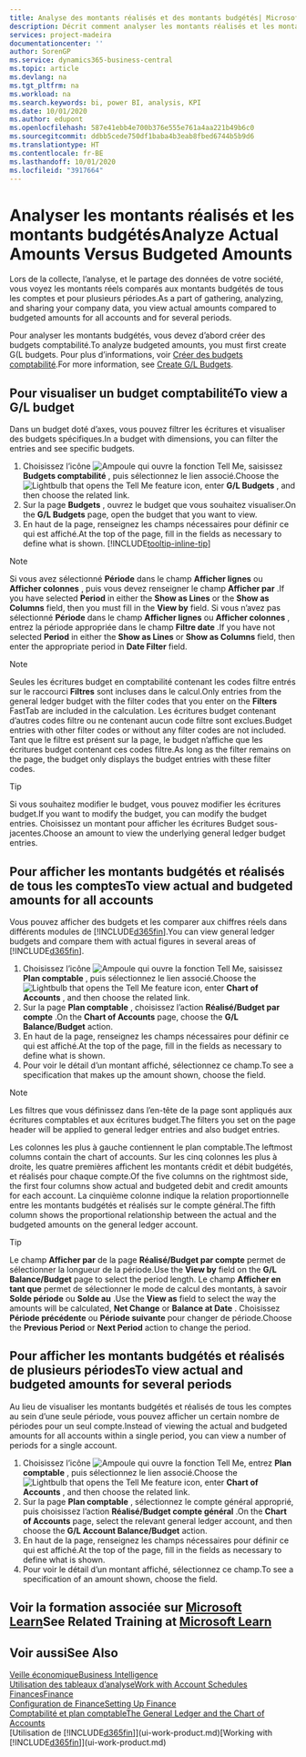 ```yaml
---
title: Analyse des montants réalisés et des montants budgétés| Microsoft Docs
description: Décrit comment analyser les montants réalisés et les montants budgétés.
services: project-madeira
documentationcenter: ''
author: SorenGP
ms.service: dynamics365-business-central
ms.topic: article
ms.devlang: na
ms.tgt_pltfrm: na
ms.workload: na
ms.search.keywords: bi, power BI, analysis, KPI
ms.date: 10/01/2020
ms.author: edupont
ms.openlocfilehash: 587e41ebb4e700b376e555e761a4aa221b49b6c0
ms.sourcegitcommit: ddbb5cede750df1baba4b3eab8fbed6744b5b9d6
ms.translationtype: HT
ms.contentlocale: fr-BE
ms.lasthandoff: 10/01/2020
ms.locfileid: "3917664"
---
```

# <a name="analyze-actual-amounts-versus-budgeted-amounts"></a><span data-ttu-id="a0053-103">Analyser les montants réalisés et les montants budgétés</span><span class="sxs-lookup"><span data-stu-id="a0053-103">Analyze Actual Amounts Versus Budgeted Amounts</span></span>
<span data-ttu-id="a0053-104">Lors de la collecte, l’analyse, et le partage des données de votre société, vous voyez les montants réels comparés aux montants budgétés de tous les comptes et pour plusieurs périodes.</span><span class="sxs-lookup"><span data-stu-id="a0053-104">As a part of gathering, analyzing, and sharing your company data, you view actual amounts compared to budgeted amounts for all accounts and for several periods.</span></span>

<span data-ttu-id="a0053-105">Pour analyser les montants budgétés, vous devez d’abord créer des budgets comptabilité.</span><span class="sxs-lookup"><span data-stu-id="a0053-105">To analyze budgeted amounts, you must first create G(L budgets.</span></span> <span data-ttu-id="a0053-106">Pour plus d’informations, voir [Créer des budgets comptabilité](finance-how-create-budgets.md).</span><span class="sxs-lookup"><span data-stu-id="a0053-106">For more information, see [Create G/L Budgets](finance-how-create-budgets.md).</span></span>

## <a name="to-view-a-gl-budget"></a><span data-ttu-id="a0053-107">Pour visualiser un budget comptabilité</span><span class="sxs-lookup"><span data-stu-id="a0053-107">To view a G/L budget</span></span>
<span data-ttu-id="a0053-108">Dans un budget doté d’axes, vous pouvez filtrer les écritures et visualiser des budgets spécifiques.</span><span class="sxs-lookup"><span data-stu-id="a0053-108">In a budget with dimensions, you can filter the entries and see specific budgets.</span></span>

1. <span data-ttu-id="a0053-109">Choisissez l’icône ![Ampoule qui ouvre la fonction Tell Me](media/ui-search/search_small.png "Dites-moi ce que vous voulez faire"), saisissez **Budgets comptabilité** , puis sélectionnez le lien associé.</span><span class="sxs-lookup"><span data-stu-id="a0053-109">Choose the ![Lightbulb that opens the Tell Me feature](media/ui-search/search_small.png "Tell me what you want to do") icon, enter **G/L Budgets** , and then choose the related link.</span></span>
2. <span data-ttu-id="a0053-110">Sur la page **Budgets** , ouvrez le budget que vous souhaitez visualiser.</span><span class="sxs-lookup"><span data-stu-id="a0053-110">On the **G/L Budgets** page, open the budget that you want to view.</span></span>  
3. <span data-ttu-id="a0053-111">En haut de la page, renseignez les champs nécessaires pour définir ce qui est affiché.</span><span class="sxs-lookup"><span data-stu-id="a0053-111">At the top of the page, fill in the fields as necessary to define what is shown.</span></span> [!INCLUDE[tooltip-inline-tip](includes/tooltip-inline-tip_md.md)]

> [!NOTE]  
>   <span data-ttu-id="a0053-112">Si vous avez sélectionné **Période** dans le champ **Afficher lignes** ou **Afficher colonnes** , puis vous devez renseigner le champ **Afficher par** .</span><span class="sxs-lookup"><span data-stu-id="a0053-112">If you have selected **Period** in either the **Show as Lines** or the **Show as Columns** field, then you must fill in the **View by** field.</span></span> <span data-ttu-id="a0053-113">Si vous n’avez pas sélectionné **Période** dans le champ **Afficher lignes** ou **Afficher colonnes** , entrez la période appropriée dans le champ **Filtre date** .</span><span class="sxs-lookup"><span data-stu-id="a0053-113">If you have not selected **Period** in either the **Show as Lines** or **Show as Columns** field, then enter the appropriate period in **Date Filter** field.</span></span>  

> [!NOTE]  
>   <span data-ttu-id="a0053-114">Seules les écritures budget en comptabilité contenant les codes filtre entrés sur le raccourci **Filtres** sont incluses dans le calcul.</span><span class="sxs-lookup"><span data-stu-id="a0053-114">Only entries from the general ledger budget with the filter codes that you enter on the **Filters** FastTab are included in the calculation.</span></span> <span data-ttu-id="a0053-115">Les écritures budget contenant d’autres codes filtre ou ne contenant aucun code filtre sont exclues.</span><span class="sxs-lookup"><span data-stu-id="a0053-115">Budget entries with other filter codes or without any filter codes are not included.</span></span> <span data-ttu-id="a0053-116">Tant que le filtre est présent sur la page, le budget n’affiche que les écritures budget contenant ces codes filtre.</span><span class="sxs-lookup"><span data-stu-id="a0053-116">As long as the filter remains on the page, the budget only displays the budget entries with these filter codes.</span></span>  

> [!TIP]  
>   <span data-ttu-id="a0053-117">Si vous souhaitez modifier le budget, vous pouvez modifier les écritures budget.</span><span class="sxs-lookup"><span data-stu-id="a0053-117">If you want to modify the budget, you can modify the budget entries.</span></span> <span data-ttu-id="a0053-118">Choisissez un montant pour afficher les écritures Budget sous-jacentes.</span><span class="sxs-lookup"><span data-stu-id="a0053-118">Choose an amount to view the underlying general ledger budget entries.</span></span>

## <a name="to-view-actual-and-budgeted-amounts-for-all-accounts"></a><span data-ttu-id="a0053-119">Pour afficher les montants budgétés et réalisés de tous les comptes</span><span class="sxs-lookup"><span data-stu-id="a0053-119">To view actual and budgeted amounts for all accounts</span></span>  
<span data-ttu-id="a0053-120">Vous pouvez afficher des budgets et les comparer aux chiffres réels dans différents modules de [!INCLUDE[d365fin](includes/d365fin_md.md)].</span><span class="sxs-lookup"><span data-stu-id="a0053-120">You can view general ledger budgets and compare them with actual figures in several areas of [!INCLUDE[d365fin](includes/d365fin_md.md)].</span></span>

1. <span data-ttu-id="a0053-121">Choisissez l’icône ![Ampoule qui ouvre la fonction Tell Me](media/ui-search/search_small.png "Dites-moi ce que vous voulez faire"), saisissez **Plan comptable** , puis sélectionnez le lien associé.</span><span class="sxs-lookup"><span data-stu-id="a0053-121">Choose the ![Lightbulb that opens the Tell Me feature](media/ui-search/search_small.png "Tell me what you want to do") icon, enter **Chart of Accounts** , and then choose the related link.</span></span>  
2. <span data-ttu-id="a0053-122">Sur la page **Plan comptable** , choisissez l’action **Réalisé/Budget par compte** .</span><span class="sxs-lookup"><span data-stu-id="a0053-122">On the **Chart of Accounts** page, choose the **G/L Balance/Budget** action.</span></span>
3. <span data-ttu-id="a0053-123">En haut de la page, renseignez les champs nécessaires pour définir ce qui est affiché.</span><span class="sxs-lookup"><span data-stu-id="a0053-123">At the top of the page, fill in the fields as necessary to define what is shown.</span></span>  
4. <span data-ttu-id="a0053-124">Pour voir le détail d’un montant affiché, sélectionnez ce champ.</span><span class="sxs-lookup"><span data-stu-id="a0053-124">To see a specification that makes up the amount shown, choose the field.</span></span>  

> [!NOTE]  
>   <span data-ttu-id="a0053-125">Les filtres que vous définissez dans l’en-tête de la page sont appliqués aux écritures comptables et aux écritures budget.</span><span class="sxs-lookup"><span data-stu-id="a0053-125">The filters you set on the page header will be applied to general ledger entries and also budget entries.</span></span>

<span data-ttu-id="a0053-126">Les colonnes les plus à gauche contiennent le plan comptable.</span><span class="sxs-lookup"><span data-stu-id="a0053-126">The leftmost columns contain the chart of accounts.</span></span> <span data-ttu-id="a0053-127">Sur les cinq colonnes les plus à droite, les quatre premières affichent les montants crédit et débit budgétés, et réalisés pour chaque compte.</span><span class="sxs-lookup"><span data-stu-id="a0053-127">Of the five columns on the rightmost side, the first four columns show actual and budgeted debit and credit amounts for each account.</span></span> <span data-ttu-id="a0053-128">La cinquième colonne indique la relation proportionnelle entre les montants budgétés et réalisés sur le compte général.</span><span class="sxs-lookup"><span data-stu-id="a0053-128">The fifth column shows the proportional relationship between the actual and the budgeted amounts on the general ledger account.</span></span>  

> [!TIP]  
>   <span data-ttu-id="a0053-129">Le champ **Afficher par** de la page **Réalisé/Budget par compte** permet de sélectionner la longueur de la période.</span><span class="sxs-lookup"><span data-stu-id="a0053-129">Use the **View by** field on the **G/L Balance/Budget** page to select the period length.</span></span> <span data-ttu-id="a0053-130">Le champ **Afficher en tant que** permet de sélectionner le mode de calcul des montants, à savoir **Solde période** ou **Solde au** .</span><span class="sxs-lookup"><span data-stu-id="a0053-130">Use the **View as** field to select the way the amounts will be calculated, **Net Change** or **Balance at Date** .</span></span> <span data-ttu-id="a0053-131">Choisissez **Période précédente** ou **Période suivante** pour changer de période.</span><span class="sxs-lookup"><span data-stu-id="a0053-131">Choose the **Previous Period** or **Next Period** action to change the period.</span></span>  

## <a name="to-view-actual-and-budgeted-amounts-for-several-periods"></a><span data-ttu-id="a0053-132">Pour afficher les montants budgétés et réalisés de plusieurs périodes</span><span class="sxs-lookup"><span data-stu-id="a0053-132">To view actual and budgeted amounts for several periods</span></span>  
<span data-ttu-id="a0053-133">Au lieu de visualiser les montants budgétés et réalisés de tous les comptes au sein d’une seule période, vous pouvez afficher un certain nombre de périodes pour un seul compte.</span><span class="sxs-lookup"><span data-stu-id="a0053-133">Instead of viewing the actual and budgeted amounts for all accounts within a single period, you can view a number of periods for a single account.</span></span>  

1. <span data-ttu-id="a0053-134">Choisissez l’icône ![Ampoule qui ouvre la fonction Tell Me](media/ui-search/search_small.png "Dites-moi ce que vous voulez faire"), entrez **Plan comptable** , puis sélectionnez le lien associé.</span><span class="sxs-lookup"><span data-stu-id="a0053-134">Choose the ![Lightbulb that opens the Tell Me feature](media/ui-search/search_small.png "Tell me what you want to do") icon, enter **Chart of Accounts** , and then choose the related link.</span></span>  
2. <span data-ttu-id="a0053-135">Sur la page **Plan comptable** , sélectionnez le compte général approprié, puis choisissez l’action **Réalisé/Budget compte général** .</span><span class="sxs-lookup"><span data-stu-id="a0053-135">On the **Chart of Accounts** page, select the relevant general ledger account, and then choose the **G/L Account Balance/Budget** action.</span></span>  
3. <span data-ttu-id="a0053-136">En haut de la page, renseignez les champs nécessaires pour définir ce qui est affiché.</span><span class="sxs-lookup"><span data-stu-id="a0053-136">At the top of the page, fill in the fields as necessary to define what is shown.</span></span>   
4. <span data-ttu-id="a0053-137">Pour voir le détail d’un montant affiché, sélectionnez ce champ.</span><span class="sxs-lookup"><span data-stu-id="a0053-137">To see a specification of an amount shown, choose the field.</span></span>  

## <a name="see-related-training-at-microsoft-learn"></a><span data-ttu-id="a0053-138">Voir la formation associée sur [Microsoft Learn](/learn/modules/budgets-exchange-rates-dynamics-365-business-central/index)</span><span class="sxs-lookup"><span data-stu-id="a0053-138">See Related Training at [Microsoft Learn](/learn/modules/budgets-exchange-rates-dynamics-365-business-central/index)</span></span>

## <a name="see-also"></a><span data-ttu-id="a0053-139">Voir aussi</span><span class="sxs-lookup"><span data-stu-id="a0053-139">See Also</span></span>
[<span data-ttu-id="a0053-140">Veille économique</span><span class="sxs-lookup"><span data-stu-id="a0053-140">Business Intelligence</span></span>](bi.md)  
[<span data-ttu-id="a0053-141">Utilisation des tableaux d’analyse</span><span class="sxs-lookup"><span data-stu-id="a0053-141">Work with Account Schedules</span></span>](bi-how-work-account-schedule.md)  
[<span data-ttu-id="a0053-142">Finances</span><span class="sxs-lookup"><span data-stu-id="a0053-142">Finance</span></span>](finance.md)  
[<span data-ttu-id="a0053-143">Configuration de Finance</span><span class="sxs-lookup"><span data-stu-id="a0053-143">Setting Up Finance</span></span>](finance-setup-finance.md)  
[<span data-ttu-id="a0053-144">Comptabilité et plan comptable</span><span class="sxs-lookup"><span data-stu-id="a0053-144">The General Ledger and the Chart of Accounts</span></span>](finance-general-ledger.md)  
<span data-ttu-id="a0053-145">[Utilisation de [!INCLUDE[d365fin](includes/d365fin_md.md)]](ui-work-product.md)</span><span class="sxs-lookup"><span data-stu-id="a0053-145">[Working with [!INCLUDE[d365fin](includes/d365fin_md.md)]](ui-work-product.md)</span></span>  
